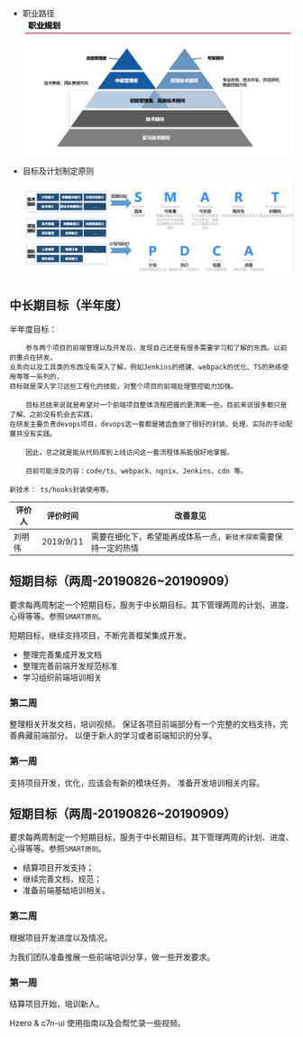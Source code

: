 - 职业路径
![职业规划](./img/plan.png)

- 目标及计划制定原则
![目标及计划制定原则](./img/goal.png)

## 中长期目标（半年度）

半年度目标：
    
        参与两个项目的前端管理以及开发后，发现自己还是有很多需要学习和了解的东西。以前的重点在研发，
    业务向以及工具类的东西没有深入了解，例如Jenkins的搭建、webpack的优化、TS的熟练使用等等一系列的，
    目标就是深入学习这些工程化的技能，对整个项目的前端处理管控能力加强。
    
        目标总结来说就是希望对一个前端项目整体流程把握的更清晰一些。目前来说很多都只是了解、之前没有机会去实践，
    在研发主要负责devops项目，devops这一套都是猪齿鱼做了很好的封装、处理，实际的手动配置并没有实践。
    
        因此，总之就是能从代码库到上线访问这一套流程体系能很好地掌握。
        
        目前可能涉及内容：code/ts、webpack、ngnix、Jenkins、cdn 等。
        
    新技术： ts/hooks封装使用等。
    
<style>
table th:first-of-type {
	width: 10%;
}
table th:nth-of-type(2) {
	width: 10%;
}
</style>
评价人|评价时间|改善意见
---|---|---
刘明伟|2019/9/11|需要在细化下，希望能再成体系一点，`新技术探索`需要保持一定的热情

## 短期目标（两周-20190826~20190909）
要求每两周制定一个短期目标，服务于中长期目标。其下管理两周的计划、进度、心得等等。参照`SMART原则`。

短期目标，继续支持项目，不断完善框架集成开发。

- 整理完善集成开发文档
- 整理完善前端开发规范标准
- 学习组织前端培训相关

### 第二周

整理相关开发文档，培训视频。
保证各项目前端部分有一个完整的文档支持，完善典藏前端部分。
以便于新人的学习或者前端知识的分享。

### 第一周

支持项目开发，优化，应该会有新的模块任务。
准备开发培训相关内容。

## 短期目标（两周-20190826~20190909）
要求每两周制定一个短期目标，服务于中长期目标。其下管理两周的计划、进度、心得等等。参照`SMART原则`。

- 结算项目开发支持；
- 继续完善文档，规范；
- 准备前端基础培训相关。

### 第二周

根据项目开发进度以及情况。

为我们团队准备推展一些前端培训分享，做一些开发要求。

### 第一周

结算项目开始，培训新人。

Hzero & c7n-ui 使用指南以及会帮忙录一些视频。
